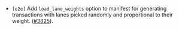- `[e2e]` Add `load_lane_weights` option to manifest for generating transactions with
  lanes picked randomly and proportional to their weight.
  ([\#3825](https://github.com/cometbft/cometbft/pull/3825)).